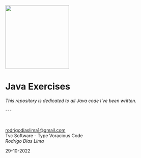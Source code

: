 

<img src="https://softmany.com/wp-content/uploads/2017/08/Java-Runtime-Environment-for-Windows.png" width="200">
<h1>Java Exercises</h1>

<p><em>
  This repository is dedicated to all Java code I've been written.
</em></p>
<p>---</p>
<br>

rodrigodiaslima1@gmail.com<br>
Tvc Software - Type Voracious Code<br>
<em>Rodrigo Dias Lima</em><br>

29-10-2022

